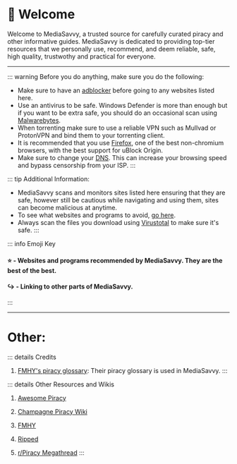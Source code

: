 # 👋 Welcome 

Welcome to MediaSavvy, a trusted source for carefully curated piracy and other informative guides. MediaSavvy is dedicated to providing top-tier resources that we personally use, recommend, and deem reliable, safe, high quality, trustwothy and practical for everyone. 

---

::: warning Before you do anything, make sure you do the following:

- Make sure to have an [adblocker](https://mediasavvy.pages.dev/Wiki/Adblocking/) before going to any websites listed here.
- Use an antivirus to be safe. Windows Defender is more than enough but if you want to be extra safe, you should do an occasional scan using [Malwarebytes](https://www.malwarebytes.com/mwb-download/thankyou).
- When torrenting make sure to use a reliable VPN such as Mullvad or ProtonVPN and bind them to your torrenting client.
- It is recommended that you use [Firefox](https://firefox.com), one of the best non-chromium browsers, with the best support for uBlock Origin. 
- Make sure to change your [DNS](https://www.privacyguides.org/en/dns/).  This can increase your browsing speed and bypass censorship from your ISP.
:::

::: tip Additional Information:
- MediaSavvy scans and monitors sites listed here ensuring that they are safe, however still be cautious while navigating and using them, sites can become malicious at anytime.
- To see what websites and programs to avoid, [go here](https://mediasavvy.pages.dev/Wiki/UnsafeSites).
- Always scan the files you download using [Virustotal](https://www.virustotal.com) to make sure it's safe.
:::

::: info Emoji Key

#### ⭐ - Websites and programs recommended by MediaSavvy. They are the best of the best.

#### ↪️ - Linking to other parts of MediaSavvy.
:::

---

# Other:

::: details Credits
1. [FMHY's piracy glossary](https://rentry.org/the-piracy-glossary): Their piracy glossary is used in MediaSavvy.
:::

::: details Other Resources and Wikis 
1. [Awesome Piracy](https://shakil-shahadat.github.io/awesome-piracy/)

2. [Champagne Piracy Wiki](https://champagne.pages.dev/)

3. [FMHY](https://fmhy.pages.dev/)

4. [Ripped](https://ripped.guide/)

5. [r/Piracy Megathread](https://rentry.co/megathread)
:::



